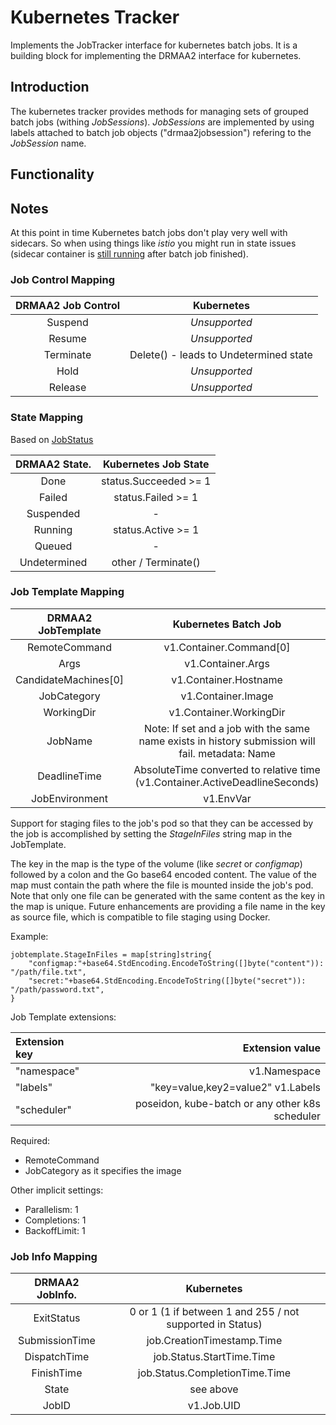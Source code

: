 # Kubernetes Tracker

Implements the JobTracker interface for kubernetes batch jobs.
It is a building block for implementing the DRMAA2 interface
for kubernetes.

## Introduction

The kubernetes tracker provides methods for managing sets of 
grouped batch jobs (withing _JobSessions_). _JobSessions_ are
implemented by using labels attached to batch job objects 
("drmaa2jobsession") refering to the _JobSession_ name.

## Functionality

## Notes

At this point in time Kubernetes batch jobs don't play very well with sidecars.
So when using things like _istio_ you might run in state issues (sidecar container
is [still running](https://github.com/istio/istio/issues/6324) after batch job finished).

### Job Control Mapping

| DRMAA2 Job Control | Kubernetes      |
| :-----------------:|:---------------:|
| Suspend            | *Unsupported*   |
| Resume             | *Unsupported*   |
| Terminate          | Delete() - leads to Undetermined state |
| Hold               | *Unsupported*   |
| Release            | *Unsupported*   |

### State Mapping

Based on [JobStatus](https://kubernetes.io/docs/api-reference/batch/v1/definitions/#_v1_jobstatus)

|  DRMAA2 State.                | Kubernetes Job State  |
| :----------------------------:|:---------------------:|
| Done                          | status.Succeeded >= 1 |
| Failed                        | status.Failed >= 1    |
| Suspended                     | -                     |
| Running                       | status.Active >= 1    |
| Queued                        | -                     |
| Undetermined                  | other  / Terminate()  |


### Job Template Mapping

| DRMAA2 JobTemplate   | Kubernetes Batch Job            |
| :-------------------:|:-------------------------------:|
| RemoteCommand        | v1.Container.Command[0]         |
| Args                 | v1.Container.Args               |
| CandidateMachines[0] | v1.Container.Hostname           |
| JobCategory          | v1.Container.Image              |
| WorkingDir           | v1.Container.WorkingDir         |
| JobName              | Note: If set and a job with the same name exists in history submission will fail. metadata: Name |
| DeadlineTime         | AbsoluteTime converted to relative time (v1.Container.ActiveDeadlineSeconds) |
| JobEnvironment       | v1.EnvVar                       |

Support for staging files to the job's pod so that they can be accessed
by the job is accomplished by setting the _StageInFiles_ string map in
the JobTemplate.

The key in the map is the type of the volume (like _secret_ or _configmap_)
followed by a colon and the Go base64 encoded content. The value of
the map must contain the path where the file is mounted inside the job's pod.
Note that only one file can be generated with the same content as the key
in the map is unique. Future enhancements are providing a file name in the
key as source file, which is compatible to file staging using Docker.

Example:

    jobtemplate.StageInFiles = map[string]string{
        "configmap:"+base64.StdEncoding.EncodeToString([]byte("content")): "/path/file.txt",
        "secret:"+base64.StdEncoding.EncodeToString([]byte("secret")): "/path/password.txt",
    }

Job Template extensions:

| Extension key  | Extension value                    |
|:--------------|----------------------------------:|
| "namespace"     | v1.Namespace                      |
| "labels"        | "key=value,key2=value2" v1.Labels |
| "scheduler"     | poseidon, kube-batch or any other k8s scheduler |

Required:
* RemoteCommand
* JobCategory as it specifies the image

Other implicit settings:
* Parallelism: 1
* Completions: 1
* BackoffLimit: 1

### Job Info Mapping

| DRMAA2 JobInfo.      | Kubernetes                           |
| :-------------------:|:------------------------------------:|
| ExitStatus           |  0 or 1 (1 if between 1 and 255 / not supported in Status)  |
| SubmissionTime       | job.CreationTimestamp.Time           |
| DispatchTime         | job.Status.StartTime.Time            |
| FinishTime           | job.Status.CompletionTime.Time       |
| State                | see above                            |
| JobID                | v1.Job.UID |

